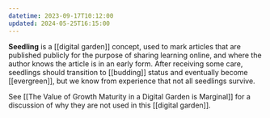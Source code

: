 ```yaml
---
datetime: 2023-09-17T10:12:00
updated: 2024-05-25T16:15:00
---
```

**Seedling** is a [[digital garden]] concept, used to mark articles that are published publicly for the purpose of sharing learning online, and where the author knows the article is in an early form. After receiving some care, seedlings should transition to [[budding]] status and eventually become [[evergreen]], but we know from experience that not all seedlings survive.

See [[The Value of Growth Maturity in a Digital Garden is Marginal]] for a discussion of why they are not used in this [[digital garden]].